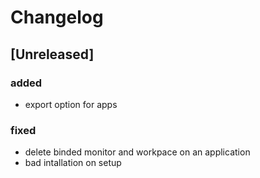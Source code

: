 # Changelog

## [Unreleased]
### added
- export option for apps
### fixed
- delete binded monitor and workpace on an application
- bad intallation on setup